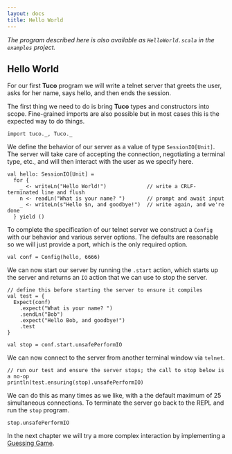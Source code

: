 ```yaml
---
layout: docs
title: Hello World
---
```


*The program described here is also available as `HelloWorld.scala` in the `examples` project.*

## Hello World

For our first **Tuco** program we will write a telnet server that greets the user, asks for her name, says hello, and then ends the session.

The first thing we need to do is bring **Tuco** types and constructors into scope. Fine-grained imports are also possible but in most cases this is the expected way to do things.

```tut:silent
import tuco._, Tuco._
```

We define the behavior of our server as a value of type `SessionIO[Unit]`. The server will take care of accepting the connection, negotiating a terminal type, etc., and will then interact with the user as we specify here.

```tut:silent
val hello: SessionIO[Unit] =
  for {
    _ <- writeLn("Hello World!")             // write a CRLF-terminated line and flush
    n <- readLn("What is your name? ")       // prompt and await input
    _ <- writeLn(s"Hello $n, and goodbye!")  // write again, and we're done
  } yield ()
```

To complete the specification of our telnet server we construct a `Config` with our behavior and various server options. The defaults are reasonable so we will just provide a port, which is the only required option.

```tut:silent
val conf = Config(hello, 6666)
```

We can now start our server by running the `.start` action, which starts up the server and returns an `IO` action that we can use to stop the server.

```tut:invisible
// define this before starting the server to ensure it compiles
val test = {
  Expect(conf)
    .expect("What is your name? ")
    .sendLn("Bob")
    .expect("Hello Bob, and goodbye!")
    .test
}
```

```tut
val stop = conf.start.unsafePerformIO
```

We can now connect to the server from another terminal window via `telnet`.

```tut:evaluated
// run our test and ensure the server stops; the call to stop below is a no-op
println(test.ensuring(stop).unsafePerformIO)
```

We can do this as many times as we like, with a the default maximum of 25 simultaneous connections. To terminate the server go back to the REPL and run the `stop` program.

```tut
stop.unsafePerformIO
```

In the next chapter we will try a more complex interaction by implementing a [Guessing Game](guessing-game.html).
